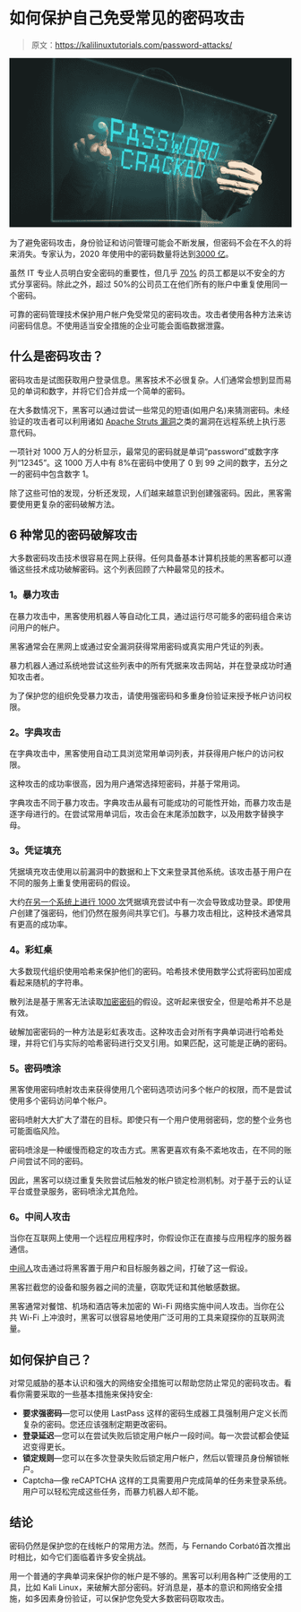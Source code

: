 # 如何保护自己免受常见的密码攻击

> 原文：<https://kalilinuxtutorials.com/password-attacks/>

[![How to Protect Yourself Against Common Password Attacks](img/58d2a0d559aa4f48555a6e29daaf2269.png "How to Protect Yourself Against Common Password Attacks")](https://1.bp.blogspot.com/-zNMSmf-axls/XixHHIqyvjI/AAAAAAAAHLc/sSpOlEDOlikvHy_n9UIB5eTX5DyN455EACLcBGAsYHQ/s1600/PASSWORD%2BATTACKS.png)

为了避免密码攻击，身份验证和访问管理可能会不断发展，但密码不会在不久的将来消失。专家认为，2020 年使用中的密码数量将达到[3000 亿](https://www.logonbox.com/en/journal/state-of-passwords-security-2019-businesses-still-falling-short/)。

虽然 IT 专业人员明白安全密码的重要性，但几乎 [70%](https://www.logonbox.com/en/journal/state-of-passwords-security-2019-businesses-still-falling-short/) 的员工都是以不安全的方式分享密码。除此之外，超过 50%的公司员工在他们所有的账户中重复使用同一个密码。

可靠的密码管理技术保护用户帐户免受常见的密码攻击。攻击者使用各种方法来访问密码信息。不使用适当安全措施的企业可能会面临数据泄露。

## **什么是密码攻击？**

密码攻击是试图获取用户登录信息。黑客技术不必很复杂。人们通常会想到显而易见的单词和数字，并将它们合并成一个简单的密码。

在大多数情况下，黑客可以通过尝试一些常见的短语(如用户名)来猜测密码。未经验证的攻击者可以利用诸如 [Apache Struts 漏洞](https://resources.whitesourcesoftware.com/blog-whitesource/apache-struts-vulnerabilitie)之类的漏洞在远程系统上执行恶意代码。

一项针对 1000 万人的分析显示，最常见的密码就是单词“password”或数字序列“12345”。这 1000 万人中有 8%在密码中使用了 0 到 99 之间的数字，五分之一的密码中包含数字 1。

除了这些可怕的发现，分析还发现，人们越来越意识到创建强密码。因此，黑客需要使用更复杂的密码破解方法。

## **6 种常见的密码破解攻击**

大多数密码攻击技术很容易在网上获得。任何具备基本计算机技能的黑客都可以遵循这些技术成功破解密码。这个列表回顾了六种最常见的技术。

### **1。暴力攻击**

在暴力攻击中，黑客使用机器人等自动化工具，通过运行尽可能多的密码组合来访问用户的帐户。

黑客通常会在黑网上或通过安全漏洞获得常用密码或真实用户凭证的列表。

暴力机器人通过系统地尝试这些列表中的所有凭据来攻击网站，并在登录成功时通知攻击者。

为了保护您的组织免受暴力攻击，请使用强密码和多重身份验证来授予帐户访问权限。

### **2。字典攻击**

在字典攻击中，黑客使用自动工具浏览常用单词列表，并获得用户帐户的访问权限。

这种攻击的成功率很高，因为用户通常选择短密码，并基于常用词。

字典攻击不同于暴力攻击。字典攻击从最有可能成功的可能性开始，而暴力攻击是逐字母进行的。在尝试常用单词后，攻击会在末尾添加数字，以及用数字替换字母。

### **3。凭证填充**

凭据填充攻击使用以前漏洞中的数据和上下文来登录其他系统。该攻击基于用户在不同的服务上重复使用密码的假设。

大约[在另一个系统上进行 1000 次](https://owasp.org/www-community/attacks/Credential_stuffing)凭据填充尝试中有一次会导致成功登录。即使用户创建了强密码，他们仍然在服务间共享它们。与暴力攻击相比，这种技术通常具有更高的成功率。

### **4。彩虹桌**

大多数现代组织使用哈希来保护他们的密码。哈希技术使用数学公式将密码加密成看起来随机的字符串。

散列法是基于黑客无法读取[加密密码](https://kalilinuxtutorials.com/passpie-command-line-password-manager/)的假设。这听起来很安全，但是哈希并不总是有效。

破解加密密码的一种方法是彩虹表攻击。这种攻击会对所有字典单词进行哈希处理，并将它们与实际的哈希密码进行交叉引用。如果匹配，这可能是正确的密码。

### **5。密码喷涂**

黑客使用密码喷射攻击来获得使用几个密码选项访问多个帐户的权限，而不是尝试使用多个密码访问单个帐户。

密码喷射大大扩大了潜在的目标。即使只有一个用户使用弱密码，您的整个业务也可能面临风险。

密码喷涂是一种缓慢而稳定的攻击方式。黑客更喜欢有条不紊地攻击，在不同的账户间尝试不同的密码。

因此，黑客可以绕过重复失败尝试后触发的帐户锁定检测机制。对于基于云的认证平台或登录服务，密码喷涂尤其危险。

### **6。中间人攻击**

当你在互联网上使用一个远程应用程序时，你假设你正在直接与应用程序的服务器通信。

[中间人](https://kalilinuxtutorials.com/mitm-man-in-the-middle-router/)攻击通过将黑客置于用户和目标服务器之间，打破了这一假设。

黑客拦截您的设备和服务器之间的流量，窃取凭证和其他敏感数据。

黑客通常对餐馆、机场和酒店等未加密的 Wi-Fi 网络实施中间人攻击。当你在公共 Wi-Fi 上冲浪时，黑客可以很容易地使用广泛可用的工具来窥探你的互联网流量。

## **如何保护**自己？

对常见威胁的基本认识和强大的网络安全措施可以帮助您防止常见的密码攻击。看看你需要采取的一些基本措施来保持安全:

*   **要求强密码**—您可以使用 LastPass 这样的密码生成器工具强制用户定义长而复杂的密码。您还应该强制定期更改密码。
*   **登录延迟**—您可以在尝试失败后锁定用户帐户一段时间。每一次尝试都会使延迟变得更长。
*   **锁定规则**—您可以在多次登录失败后锁定用户帐户，然后以管理员身份解锁帐户。
*   Captcha—像 reCAPTCHA 这样的工具需要用户完成简单的任务来登录系统。用户可以轻松完成这些任务，而暴力机器人却不能。

## **结论**

密码仍然是保护您的在线帐户的常用方法。然而，与 Fernando Corbató首次推出时相比，如今它们面临着许多安全挑战。

用一个普通的字典单词来保护你的帐户是不够的。黑客可以利用各种广泛使用的工具，比如 Kali Linux，来破解大部分密码。好消息是，基本的意识和网络安全措施，如多因素身份验证，可以保护您免受大多数密码窃取攻击。